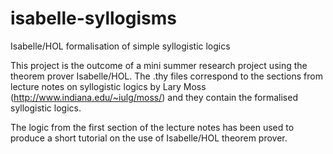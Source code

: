 # isabelle-syllogisms
Isabelle/HOL formalisation of simple syllogistic logics

This project is the outcome of a mini summer research project using the theorem prover Isabelle/HOL. The .thy files correspond to the sections from lecture notes on syllogistic logics by Lary Moss (http://www.indiana.edu/~iulg/moss/) and they contain the formalised syllogistic logics.

The logic from the first section of the lecture notes has been used to produce a short tutorial on the use of Isabelle/HOL theorem prover.